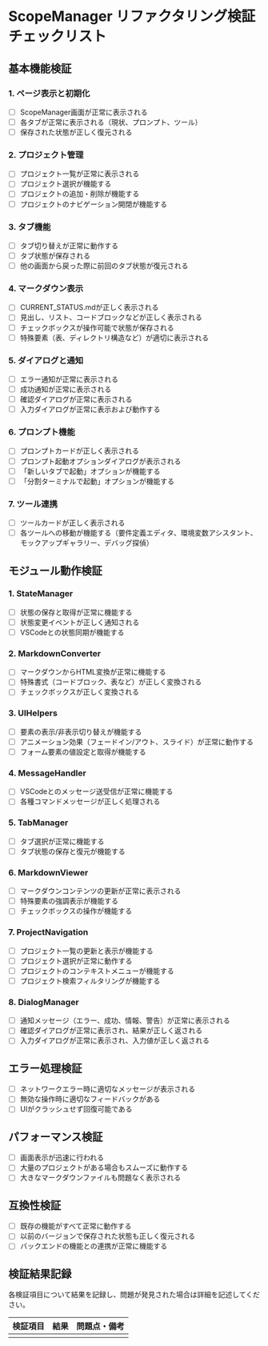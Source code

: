 # ScopeManager リファクタリング検証チェックリスト

## 基本機能検証

### 1. ページ表示と初期化
- [ ] ScopeManager画面が正常に表示される
- [ ] 各タブが正常に表示される（現状、プロンプト、ツール）
- [ ] 保存された状態が正しく復元される

### 2. プロジェクト管理
- [ ] プロジェクト一覧が正常に表示される
- [ ] プロジェクト選択が機能する
- [ ] プロジェクトの追加・削除が機能する
- [ ] プロジェクトのナビゲーション開閉が機能する

### 3. タブ機能
- [ ] タブ切り替えが正常に動作する
- [ ] タブ状態が保存される
- [ ] 他の画面から戻った際に前回のタブ状態が復元される

### 4. マークダウン表示
- [ ] CURRENT_STATUS.mdが正しく表示される
- [ ] 見出し、リスト、コードブロックなどが正しく表示される
- [ ] チェックボックスが操作可能で状態が保存される
- [ ] 特殊要素（表、ディレクトリ構造など）が適切に表示される

### 5. ダイアログと通知
- [ ] エラー通知が正常に表示される
- [ ] 成功通知が正常に表示される
- [ ] 確認ダイアログが正常に表示される
- [ ] 入力ダイアログが正常に表示および動作する

### 6. プロンプト機能
- [ ] プロンプトカードが正しく表示される
- [ ] プロンプト起動オプションダイアログが表示される
- [ ] 「新しいタブで起動」オプションが機能する
- [ ] 「分割ターミナルで起動」オプションが機能する

### 7. ツール連携
- [ ] ツールカードが正しく表示される
- [ ] 各ツールへの移動が機能する（要件定義エディタ、環境変数アシスタント、モックアップギャラリー、デバッグ探偵）

## モジュール動作検証

### 1. StateManager
- [ ] 状態の保存と取得が正常に機能する
- [ ] 状態変更イベントが正しく通知される
- [ ] VSCodeとの状態同期が機能する

### 2. MarkdownConverter
- [ ] マークダウンからHTML変換が正常に機能する
- [ ] 特殊書式（コードブロック、表など）が正しく変換される
- [ ] チェックボックスが正しく変換される

### 3. UIHelpers
- [ ] 要素の表示/非表示切り替えが機能する
- [ ] アニメーション効果（フェードイン/アウト、スライド）が正常に動作する
- [ ] フォーム要素の値設定と取得が機能する

### 4. MessageHandler
- [ ] VSCodeとのメッセージ送受信が正常に機能する
- [ ] 各種コマンドメッセージが正しく処理される

### 5. TabManager
- [ ] タブ選択が正常に機能する
- [ ] タブ状態の保存と復元が機能する

### 6. MarkdownViewer
- [ ] マークダウンコンテンツの更新が正常に表示される
- [ ] 特殊要素の強調表示が機能する
- [ ] チェックボックスの操作が機能する

### 7. ProjectNavigation
- [ ] プロジェクト一覧の更新と表示が機能する
- [ ] プロジェクト選択が正常に動作する
- [ ] プロジェクトのコンテキストメニューが機能する
- [ ] プロジェクト検索フィルタリングが機能する

### 8. DialogManager
- [ ] 通知メッセージ（エラー、成功、情報、警告）が正常に表示される
- [ ] 確認ダイアログが正常に表示され、結果が正しく返される
- [ ] 入力ダイアログが正常に表示され、入力値が正しく返される

## エラー処理検証

- [ ] ネットワークエラー時に適切なメッセージが表示される
- [ ] 無効な操作時に適切なフィードバックがある
- [ ] UIがクラッシュせず回復可能である

## パフォーマンス検証

- [ ] 画面表示が迅速に行われる
- [ ] 大量のプロジェクトがある場合もスムーズに動作する
- [ ] 大きなマークダウンファイルも問題なく表示される

## 互換性検証

- [ ] 既存の機能がすべて正常に動作する
- [ ] 以前のバージョンで保存された状態も正しく復元される
- [ ] バックエンドの機能との連携が正常に機能する

## 検証結果記録

各検証項目について結果を記録し、問題が発見された場合は詳細を記述してください。

| 検証項目 | 結果 | 問題点・備考 |
|---------|-----|------------|
|         |     |            |